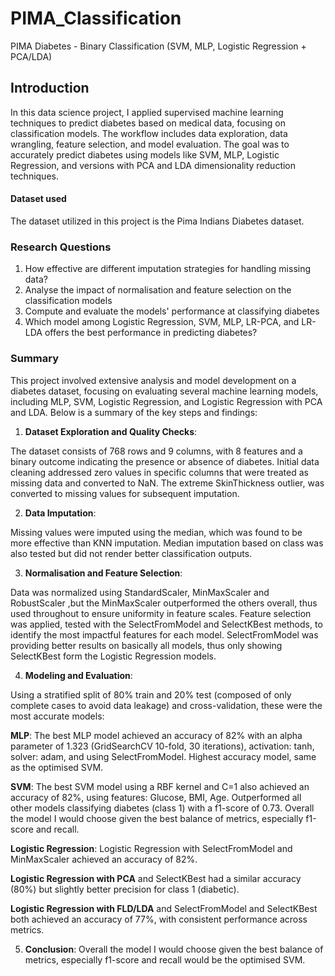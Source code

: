 # PIMA_Classification
PIMA Diabetes - Binary Classification (SVM, MLP, Logistic Regression + PCA/LDA)


## Introduction

In this data science project, I applied supervised machine learning techniques to predict diabetes based on medical data, focusing on classification models. The workflow includes data exploration, data wrangling, feature selection, and model evaluation. The goal was to accurately predict diabetes using models like SVM, MLP, Logistic Regression, and versions with PCA and LDA dimensionality reduction techniques.


#### Dataset used

The dataset utilized in this project is the Pima Indians Diabetes dataset.


### Research Questions

1. How effective are different imputation strategies for handling missing data?
2. Analyse the impact of normalisation and feature selection on the classification models
3. Compute and evaluate the models' performance at classifying diabetes
4. Which model among Logistic Regression, SVM, MLP, LR-PCA, and LR-LDA offers the best performance in predicting diabetes?


### Summary

This project involved extensive analysis and model development on a diabetes dataset, focusing on evaluating several machine learning models, including MLP, SVM, Logistic Regression, and Logistic Regression with PCA and LDA. Below is a summary of the key steps and findings:

1. **Dataset Exploration and Quality Checks**:

The dataset consists of 768 rows and 9 columns, with 8 features and a binary outcome indicating the presence or absence of diabetes.
Initial data cleaning addressed zero values in specific columns that were treated as missing data and converted to NaN.
The extreme SkinThickness outlier, was converted to missing values for subsequent imputation.

2. **Data Imputation**:

Missing values were imputed using the median, which was found to be more effective than KNN imputation. Median imputation based on class was also tested but did not render better classification outputs.

3. **Normalisation and Feature Selection**:

Data was normalized using StandardScaler, MinMaxScaler and RobustScaler ,but the MinMaxScaler outperformed the others overall, thus used throughout to ensure uniformity in feature scales.
Feature selection was applied, tested with the SelectFromModel and SelectKBest methods, to identify the most impactful features for each model.
SelectFromModel was providing better results on basically all models, thus only showing SelectKBest form the Logistic Regression models.

4. **Modeling and Evaluation**:

Using a stratified split of 80% train and 20% test (composed of only complete cases to avoid data leakage) and cross-validation, these were the most accurate models:

**MLP**: The best MLP model achieved an accuracy of 82% with an alpha parameter of 1.323 (GridSearchCV 10-fold, 30 iterations), activation: tanh,  solver: adam, and using SelectFromModel. Highest accuracy model, same as the optimised SVM.

**SVM**: The best SVM model using a RBF kernel and C=1 also achieved an accuracy of 82%, using features: Glucose, BMI, Age. Outperformed all other models classifying diabetes (class 1) with a f1-score of 0.73. Overall the model I would choose given the best balance of metrics, especially f1-score and recall.

**Logistic Regression**: Logistic Regression with SelectFromModel and MinMaxScaler achieved an accuracy of 82%.

**Logistic Regression with PCA** and SelectKBest had a similar accuracy (80%) but slightly better precision for class 1 (diabetic).

**Logistic Regression with FLD/LDA** and SelectFromModel and SelectKBest both achieved an accuracy of 77%, with consistent performance across metrics.

5. **Conclusion**: Overall the model I would choose given the best balance of metrics, especially f1-score and recall would be the optimised SVM.
